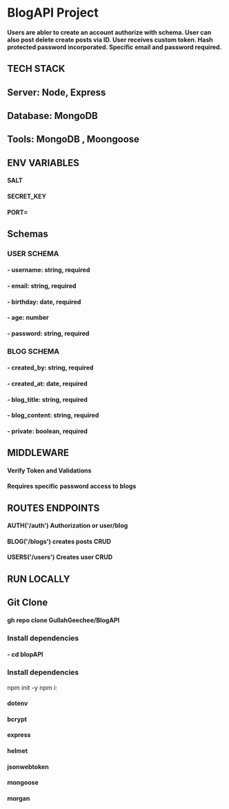 # BlogAPI Project

#### Users are abler to create an account authorize with schema. User can also post delete create posts via ID. User receives custom token. Hash protected password incorporated. Specific email and password required.

## TECH STACK 

## Server: Node, Express
## Database: MongoDB
## Tools: MongoDB , Moongoose

## ENV VARIABLES

#### SALT
#### SECRET_KEY
#### PORT=

## Schemas

### USER SCHEMA

####  - username: string, required
####  - email: string, required
####  - birthday: date, required
####  - age: number
####  - password: string, required


### BLOG SCHEMA
 
####   - created_by: string, required
####   - created_at: date, required
####   - blog_title: string, required
####   - blog_content: string, required
####   - private: boolean, required

## MIDDLEWARE

#### Verify Token and Validations
#### Requires specific password access to blogs

## ROUTES ENDPOINTS 

#### AUTH('/auth') Authorization or user/blog
#### BLOG('/blogs') creates posts CRUD
#### USERS('/users') Creates user CRUD


## RUN LOCALLY 

## Git Clone 

#### gh repo clone GullahGeechee/BlogAPI


### Install dependencies  

#### - cd blopAPI

### Install dependencies 

npm init -y
npm i:
 
#### dotenv
#### bcrypt
#### express
#### helmet
#### jsonwebtoken
#### mongoose
#### morgan 







